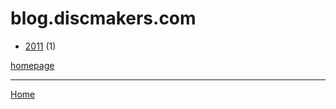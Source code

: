 # blog.discmakers.com

  * [2011](./blog-discmakers-com-2011.md) (1)

[homepage](https://blog.discmakers.com/)

----

[Home](../index.md)
